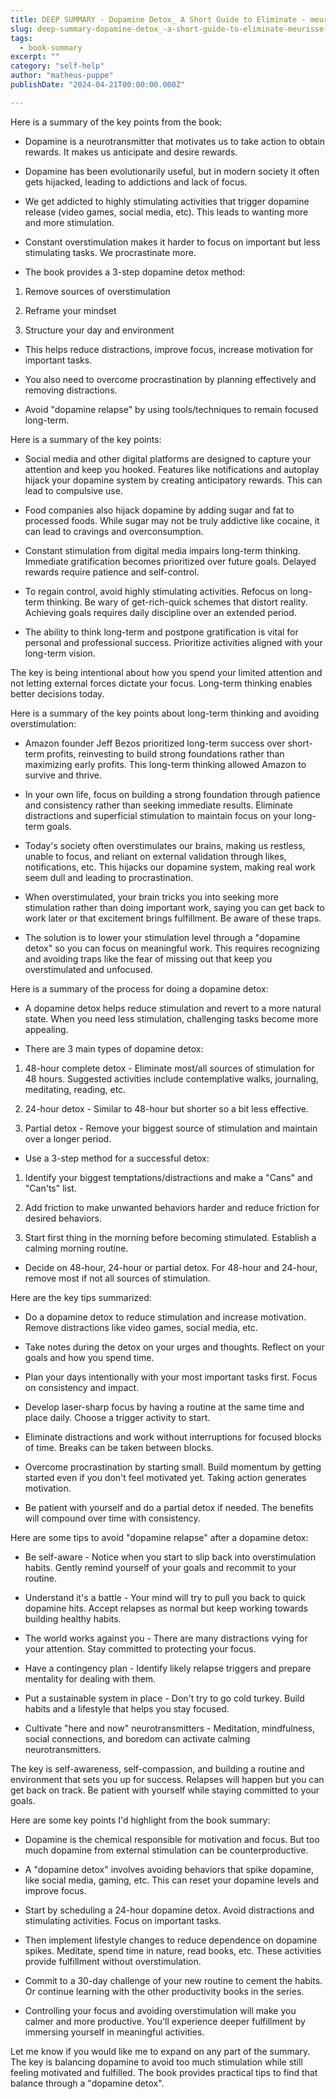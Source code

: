 ```yaml
---
title: DEEP SUMMARY - Dopamine Detox_ A Short Guide to Eliminate - meurisse, thibaut
slug: deep-summary-dopamine-detox_-a-short-guide-to-eliminate-meurisse-thibaut
tags: 
  - book-summary
excerpt: ""
category: "self-help"
author: "matheus-puppe"
publishDate: "2024-04-21T00:00:00.000Z"

---
```



 Here is a summary of the key points from the book:

- Dopamine is a neurotransmitter that motivates us to take action to obtain rewards. It makes us anticipate and desire rewards. 

- Dopamine has been evolutionarily useful, but in modern society it often gets hijacked, leading to addictions and lack of focus.

- We get addicted to highly stimulating activities that trigger dopamine release (video games, social media, etc). This leads to wanting more and more stimulation.

- Constant overstimulation makes it harder to focus on important but less stimulating tasks. We procrastinate more.

- The book provides a 3-step dopamine detox method:

1. Remove sources of overstimulation 

2. Reframe your mindset 

3. Structure your day and environment 

- This helps reduce distractions, improve focus, increase motivation for important tasks.

- You also need to overcome procrastination by planning effectively and removing distractions. 

- Avoid "dopamine relapse" by using tools/techniques to remain focused long-term.

 Here is a summary of the key points:

- Social media and other digital platforms are designed to capture your attention and keep you hooked. Features like notifications and autoplay hijack your dopamine system by creating anticipatory rewards. This can lead to compulsive use.

- Food companies also hijack dopamine by adding sugar and fat to processed foods. While sugar may not be truly addictive like cocaine, it can lead to cravings and overconsumption. 

- Constant stimulation from digital media impairs long-term thinking. Immediate gratification becomes prioritized over future goals. Delayed rewards require patience and self-control.

- To regain control, avoid highly stimulating activities. Refocus on long-term thinking. Be wary of get-rich-quick schemes that distort reality. Achieving goals requires daily discipline over an extended period. 

- The ability to think long-term and postpone gratification is vital for personal and professional success. Prioritize activities aligned with your long-term vision.

The key is being intentional about how you spend your limited attention and not letting external forces dictate your focus. Long-term thinking enables better decisions today.

 Here is a summary of the key points about long-term thinking and avoiding overstimulation:

- Amazon founder Jeff Bezos prioritized long-term success over short-term profits, reinvesting to build strong foundations rather than maximizing early profits. This long-term thinking allowed Amazon to survive and thrive. 

- In your own life, focus on building a strong foundation through patience and consistency rather than seeking immediate results. Eliminate distractions and superficial stimulation to maintain focus on your long-term goals.

- Today's society often overstimulates our brains, making us restless, unable to focus, and reliant on external validation through likes, notifications, etc. This hijacks our dopamine system, making real work seem dull and leading to procrastination. 

- When overstimulated, your brain tricks you into seeking more stimulation rather than doing important work, saying you can get back to work later or that excitement brings fulfillment. Be aware of these traps.

- The solution is to lower your stimulation level through a "dopamine detox" so you can focus on meaningful work. This requires recognizing and avoiding traps like the fear of missing out that keep you overstimulated and unfocused.

 Here is a summary of the process for doing a dopamine detox:

- A dopamine detox helps reduce stimulation and revert to a more natural state. When you need less stimulation, challenging tasks become more appealing. 

- There are 3 main types of dopamine detox:

1. 48-hour complete detox - Eliminate most/all sources of stimulation for 48 hours. Suggested activities include contemplative walks, journaling, meditating, reading, etc.

2. 24-hour detox - Similar to 48-hour but shorter so a bit less effective. 

3. Partial detox - Remove your biggest source of stimulation and maintain over a longer period. 

- Use a 3-step method for a successful detox:

1. Identify your biggest temptations/distractions and make a "Cans" and "Can'ts" list.

2. Add friction to make unwanted behaviors harder and reduce friction for desired behaviors. 

3. Start first thing in the morning before becoming stimulated. Establish a calming morning routine.

- Decide on 48-hour, 24-hour or partial detox. For 48-hour and 24-hour, remove most if not all sources of stimulation.

 Here are the key tips summarized:

- Do a dopamine detox to reduce stimulation and increase motivation. Remove distractions like video games, social media, etc. 

- Take notes during the detox on your urges and thoughts. Reflect on your goals and how you spend time.

- Plan your days intentionally with your most important tasks first. Focus on consistency and impact. 

- Develop laser-sharp focus by having a routine at the same time and place daily. Choose a trigger activity to start.

- Eliminate distractions and work without interruptions for focused blocks of time. Breaks can be taken between blocks.

- Overcome procrastination by starting small. Build momentum by getting started even if you don't feel motivated yet. Taking action generates motivation.

- Be patient with yourself and do a partial detox if needed. The benefits will compound over time with consistency.

 Here are some tips to avoid "dopamine relapse" after a dopamine detox:

- Be self-aware - Notice when you start to slip back into overstimulation habits. Gently remind yourself of your goals and recommit to your routine. 

- Understand it's a battle - Your mind will try to pull you back to quick dopamine hits. Accept relapses as normal but keep working towards building healthy habits.

- The world works against you - There are many distractions vying for your attention. Stay committed to protecting your focus.

- Have a contingency plan - Identify likely relapse triggers and prepare mentality for dealing with them. 

- Put a sustainable system in place - Don't try to go cold turkey. Build habits and a lifestyle that helps you stay focused.

- Cultivate "here and now" neurotransmitters - Meditation, mindfulness, social connections, and boredom can activate calming neurotransmitters.

The key is self-awareness, self-compassion, and building a routine and environment that sets you up for success. Relapses will happen but you can get back on track. Be patient with yourself while staying committed to your goals.

 Here are some key points I'd highlight from the book summary:

- Dopamine is the chemical responsible for motivation and focus. But too much dopamine from external stimulation can be counterproductive. 

- A "dopamine detox" involves avoiding behaviors that spike dopamine, like social media, gaming, etc. This can reset your dopamine levels and improve focus.

- Start by scheduling a 24-hour dopamine detox. Avoid distractions and stimulating activities. Focus on important tasks. 

- Then implement lifestyle changes to reduce dependence on dopamine spikes. Meditate, spend time in nature, read books, etc. These activities provide fulfillment without overstimulation.

- Commit to a 30-day challenge of your new routine to cement the habits. Or continue learning with the other productivity books in the series.

- Controlling your focus and avoiding overstimulation will make you calmer and more productive. You'll experience deeper fulfillment by immersing yourself in meaningful activities.

Let me know if you would like me to expand on any part of the summary. The key is balancing dopamine to avoid too much stimulation while still feeling motivated and fulfilled. The book provides practical tips to find that balance through a "dopamine detox".